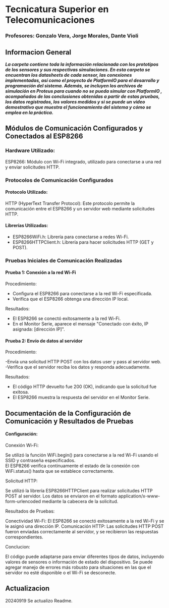 # Tecnicatura Superior en Telecomunicaciones
### Profesores: Gonzalo Vera, Jorge Morales, Dante Violi  

## Informacion General

***La carpeta contiene toda la información relacionada con los prototipos de los sensores y sus respectivas simulaciones. En esta carpeta se encuentran los datasheets de cada sensor, las conexiones implementadas, así como el proyecto de PlatformIO para el desarrollo y programación del sistema. Además, se incluyen los archivos de simulación en Proteus para cuando no se pueda simular con PlatformIO , acompañados de las conclusiones obtenidas a partir de estas pruebas, los datos registrados, los valores medidos y si se puede un video demostrativo que muestra el funcionamiento del sistema y cómo se emplea en la práctica.***  

## Módulos de Comunicación Configurados y Conectados al ESP8266

### Hardware Utilizado:

ESP8266: Módulo con Wi-Fi integrado, utilizado para conectarse a una red y enviar solicitudes HTTP.

### Protocolos de Comunicación Configurados

#### Protocolo Utilizado:

HTTP (HyperText Transfer Protocol): Este protocolo permite la comunicación entre el ESP8266 y un servidor web mediante solicitudes HTTP.

#### Librerías Utilizadas:

- ESP8266WiFi.h: Librería para conectarse a redes Wi-Fi.
- ESP8266HTTPClient.h: Librería para hacer solicitudes HTTP (GET y POST).

### Pruebas Iniciales de Comunicación Realizadas

#### Prueba 1: Conexión a la red Wi-Fi

Procedimiento:

- Configura el ESP8266 para conectarse a la red Wi-Fi especificada.
- Verifica que el ESP8266 obtenga una dirección IP local.

Resultados:
- El ESP8266 se conectó exitosamente a la red Wi-Fi.
- En el Monitor Serie, aparece el mensaje "Conectado con éxito, IP asignada: [dirección IP]".

#### Prueba 2: Envío de datos al servidor
Procedimiento:

-Envía una solicitud HTTP POST con los datos user y pass al servidor web.
-Verifica que el servidor reciba los datos y responda adecuadamente.

Resultados:

- El código HTTP devuelto fue 200 (OK), indicando que la solicitud fue exitosa.
- El ESP8266 muestra la respuesta del servidor en el Monitor Serie.

## Documentación de la Configuración de Comunicación y Resultados de Pruebas

#### Configuración:
Conexión Wi-Fi:

Se utilizó la función WiFi.begin() para conectarse a la red Wi-Fi usando el SSID y contraseña especificados.  
El ESP8266 verifica continuamente el estado de la conexión con WiFi.status() hasta que se establece correctamente.  

Solicitud HTTP:  

Se utilizó la librería ESP8266HTTPClient para realizar solicitudes HTTP POST al servidor.
Los datos se enviaron en el formato application/x-www-form-urlencoded mediante la cabecera de la solicitud.

Resultados de Pruebas: 

Conectividad Wi-Fi: El ESP8266 se conectó exitosamente a la red Wi-Fi y se le asignó una dirección IP.
Comunicación HTTP: Las solicitudes HTTP POST fueron enviadas correctamente al servidor, y se recibieron las respuestas correspondientes.

Conclucion:

El código puede adaptarse para enviar diferentes tipos de datos, incluyendo valores de sensores o información de estado del dispositivo.
Se puede agregar manejo de errores más robusto para situaciones en las que el servidor no esté disponible o el Wi-Fi se desconecte.

## Actualizacion
20240919
Se actualizo Readme.
